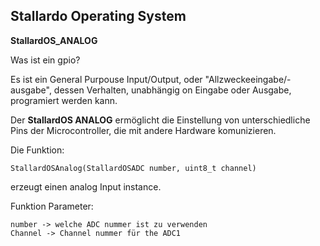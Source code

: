 
## **Stallardo Operating System**
**StallardOS_ANALOG**

Was ist ein gpio? 

Es ist ein General Purpouse Input/Output, oder "Allzweckeeingabe/-ausgabe",
dessen Verhalten, unabhängig on Eingabe oder Ausgabe, programiert werden kann.


Der **StallardOS ANALOG** ermöglicht die Einstellung von unterschiedliche Pins der Microcontroller, die mit andere Hardware komunizieren.


Die Funktion:
```
StallardOSAnalog(StallardOSADC number, uint8_t channel)
````
erzeugt einen analog Input instance.

Funktion Parameter:
```
number -> welche ADC nummer ist zu verwenden
Channel -> Channel nummer für the ADC1
```
